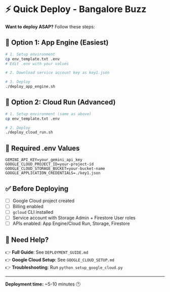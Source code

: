 # ⚡ Quick Deploy - Bangalore Buzz

**Want to deploy ASAP?** Follow these steps:

## 🚀 **Option 1: App Engine (Easiest)**

```bash
# 1. Setup environment
cp env_template.txt .env
# Edit .env with your values

# 2. Download service account key as key1.json

# 3. Deploy
./deploy_app_engine.sh
```

## 🐳 **Option 2: Cloud Run (Advanced)**

```bash
# 1. Setup environment (same as above)
cp env_template.txt .env

# 2. Deploy  
./deploy_cloud_run.sh
```

## 📝 **Required .env Values**

```env
GEMINI_API_KEY=your_gemini_api_key
GOOGLE_CLOUD_PROJECT_ID=your-project-id  
GOOGLE_CLOUD_STORAGE_BUCKET=your-bucket-name
GOOGLE_APPLICATION_CREDENTIALS=./key1.json
```

## ✅ **Before Deploying**

- [ ] Google Cloud project created
- [ ] Billing enabled
- [ ] `gcloud` CLI installed
- [ ] Service account with Storage Admin + Firestore User roles
- [ ] APIs enabled: App Engine/Cloud Run, Storage, Firestore

## 🔗 **Need Help?**

👉 **Full Guide**: See `DEPLOYMENT_GUIDE.md`  
👉 **Google Cloud Setup**: See `GOOGLE_CLOUD_SETUP.md`  
👉 **Troubleshooting**: Run `python setup_google_cloud.py`

---
**Deployment time:** ~5-10 minutes 🕐 